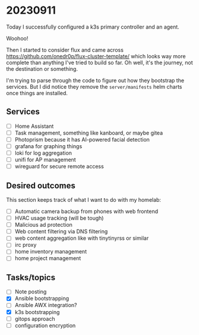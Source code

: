 # 20230911

Today I successfully configured a k3s primary controller and an agent.

Woohoo!

Then I started to consider flux and came across <https://github.com/onedr0p/flux-cluster-template/> which looks way more
complete than anything I've tried to build so far. Oh well, it's the journey, not the destination or something.

I'm trying to parse through the code to figure out how they bootstrap the services. But I did notice they remove the
`server/manifests` helm charts once things are installed.

## Services

* [ ] Home Assistant
* [ ] Task management, something like kanboard, or maybe gitea
* [ ] Photoprism because it has AI-powered facial detection
* [ ] grafana for graphing things
* [ ] loki for log aggregation
* [ ] unifi for AP management
* [ ] wireguard for secure remote access

## Desired outcomes

This section keeps track of what I want to do with my homelab:

* [ ] Automatic camera backup from phones with web frontend
* [ ] HVAC usage tracking (will be tough)
* [ ] Malicious ad protection
* [ ] Web content filtering via DNS filtering
* [ ] web content aggregation like with tinytinyrss or similar
* [ ] irc proxy
* [ ] home inventory management
* [ ] home project management

## Tasks/topics

* [ ] Note posting
* [x] Ansible bootstrapping
* [ ] Ansible AWX integration?
* [x] k3s bootstrapping
* [ ] gitops approach
* [ ] configuration encryption
